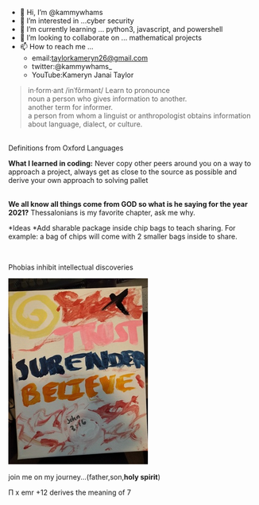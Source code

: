 
- 👋 Hi, I’m @kammywhams
- 👀 I’m interested in ...cyber security
- 🌱 I’m currently learning ... python3, javascript, and powershell
- 💞️ I’m looking to collaborate on ... mathematical projects
- 📫 How to reach me ... 
     - email:taylorkameryn26@gmail.com
     - twitter:@kammywhams_
     - YouTube:Kameryn Janai Taylor

<!---
kammywhams/kammywhams is a ✨ special ✨ repository because its `README.md` (this file) appears on your GitHub profile.
You can click the Preview link to take a look at your changes.
--->

> in·form·ant
/inˈfôrmənt/
Learn to pronounce<br>
noun
a person who gives information to another.<br>
another term for informer.<br>
a person from whom a linguist or anthropologist obtains information about language, dialect, or culture.<br>
<br>
Definitions from Oxford Languages<br>


**What I learned in coding:** Never copy other peers around you on a way to approach a project, always get as close to the source as possible and derive your own approach to solving pallet<br><br>

**We all know all things come from GOD so what is he saying for the year 2021?** Thessalonians is my favorite chapter, ask me why.

*Ideas
  *Add sharable package inside chip bags to teach sharing. For example: a bag of chips will come with 2 smaller bags inside to share.


<br>

Phobias inhibit intellectual discoveries


![Trust_Surrender_Believe](/tsb.jpg)


join me on my journey...(father,son,**holy spirit**)

Π x emr +12 derives the meaning of 7

